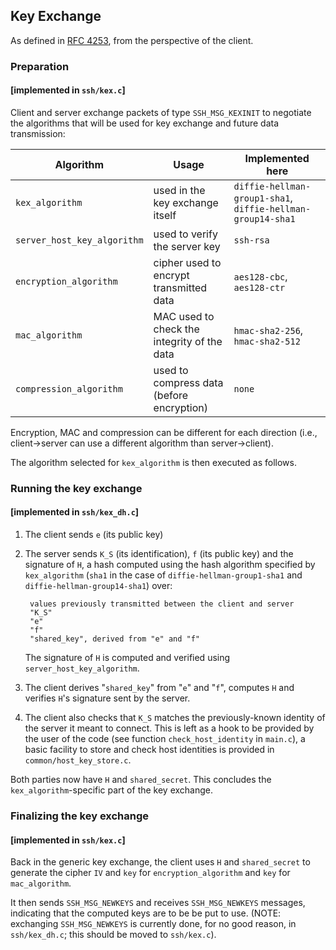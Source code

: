 ## Key Exchange
As defined in [RFC 4253](https://tools.ietf.org/html/rfc4253#section-7),
from the perspective of the client.

### Preparation

#### [implemented in `ssh/kex.c`]

Client and server exchange packets of type `SSH_MSG_KEXINIT` to
negotiate the algorithms that will be used for key exchange and
future data transmission:

| Algorithm                    | Usage                                        | Implemented here                 |
|------------------------------|----------------------------------------------|----------------------------------|
| `kex_algorithm`              | used in the key exchange itself              | `diffie-hellman-group1-sha1`, `diffie-hellman-group14-sha1` |
| `server_host_key_algorithm`  | used to verify the server key                | `ssh-rsa`                        |
| `encryption_algorithm`       | cipher used to encrypt transmitted data      | `aes128-cbc`, `aes128-ctr`       |
| `mac_algorithm`              | MAC used to check the integrity of the data  | `hmac-sha2-256`, `hmac-sha2-512` |
| `compression_algorithm`      | used to compress data (before encryption)    | `none`                           |

Encryption, MAC and compression can be different for each direction (i.e.,
client->server can use a different algorithm than server->client).

The algorithm selected for `kex_algorithm` is then executed as follows.

### Running the key exchange

#### [implemented in `ssh/kex_dh.c`]

1. The client sends `e` (its public key)

2. The server sends `K_S` (its identification), `f` (its public key) and the
signature of `H`, a hash computed using the hash algorithm specified by
`kex_algorithm` (`sha1` in the case of `diffie-hellman-group1-sha1` and
`diffie-hellman-group14-sha1`) over:

        values previously transmitted between the client and server
        "K_S"
        "e"
        "f"
        "shared_key", derived from "e" and "f"

   The signature of `H` is computed and verified using `server_host_key_algorithm`.

3. The client derives "`shared_key`" from "`e`" and "`f`", computes `H`
and verifies `H`'s signature sent by the server.

4. The client also checks that `K_S` matches the previously-known identity
of the server it meant to connect. This is left as a hook to be provided by
the user of the code (see function `check_host_identity` in `main.c`),
a basic facility to store and check host identities is provided in
`common/host_key_store.c`.

Both parties now have `H` and `shared_secret`. This concludes the
`kex_algorithm`-specific part of the key exchange.

### Finalizing the key exchange

#### [implemented in `ssh/kex.c`]

Back in the generic key exchange, the client uses `H` and `shared_secret`
to generate the cipher `IV` and `key` for `encryption_algorithm` and `key`
for `mac_algorithm`.

It then sends `SSH_MSG_NEWKEYS` and receives `SSH_MSG_NEWKEYS` messages,
indicating that the computed keys are to be be put to use.
(NOTE: exchanging `SSH_MSG_NEWKEYS` is currently done, for no good reason,
in `ssh/kex_dh.c`; this should be moved to `ssh/kex.c`).
